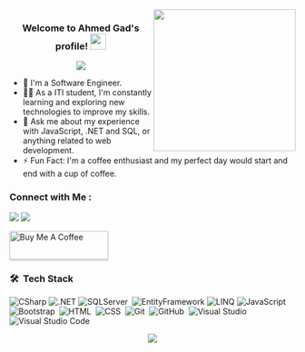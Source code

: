 
<img width="250" align="right" src="https://c.tenor.com/_DOBjnGspYAAAAAM/code-coding.gif">

<h3 align="center">
  Welcome to Ahmed Gad's profile!
  <img src="https://media.giphy.com/media/hvRJCLFzcasrR4ia7z/giphy.gif" width="28">
</h3>

<!-- Typing SVG by DenverCoder1 - https://github.com/DenverCoder1/readme-typing-svg -->
<p align="center">
  <a href="https://github.com/DenverCoder1/readme-typing-svg"><img src="https://readme-typing-svg.herokuapp.com/?lines=Full-stack%20web%20developer;Always%20learning%20new%20things&font=Fira%20Code&center=true&width=440&height=45&color=f75c7e&vCenter=true&size=22"></a>
</p> 

- 🏢 I'm a Software Engineer.
- 👨‍💻 As a ITI student, I'm constantly learning and exploring new technologies to improve my skills.
- 💬 Ask me about my experience with JavaScript, .NET and SQL, or anything related to web development.
- ⚡ Fun Fact: I'm a coffee enthusiast and my perfect day would start and end with a cup of coffee.


### Connect with Me :

<a href="www.linkedin.com/in/ahmed-gad-14024a2b7" target="_blank"><img src="https://img.shields.io/badge/-Ahmed%20Gad-0077B5?style=for-the-badge&logo=Linkedin&logoColor=white"/></a>
<a href="https://www.facebook.com/MozoGad/" target="_blank"><img src="https://img.shields.io/badge/-Ahmed%20Gad-0077B5?style=for-the-badge&logo=Facebook&logoColor=white"/></a>

<a href="https://ahmedmagdygad.github.io/Coffee-shop-Landing-Page/" target="_blank"><img src="https://cdn.buymeacoffee.com/buttons/v2/lato-orange.png" alt="Buy Me A Coffee" style="height: 50px !important;width: 174px !important;box-shadow: 0px 3px 2px 0px rgba(190, 190, 190, 0.5) !important;-webkit-box-shadow: 0px 3px 2px 0px rgba(190, 190, 190, 0.5) !important;" ></a>

### 🛠 &nbsp;Tech Stack
![CSharp](https://img.shields.io/badge/-CSharp-05122A?style=flat&logo=csharp)
![.NET](https://img.shields.io/badge/-.NET-05122A?style=flat&logo=dotnet)
![SQLServer](https://img.shields.io/badge/-SQLServer-05122A?style=flat&logo=MSSQL)&nbsp;
![EntityFramework](https://img.shields.io/badge/-EntityFramework-05122A?style=flat&logo=EntityFramework)
![LINQ](https://img.shields.io/badge/-LINQ-05122A?style=flat&logo=LINQ)
![JavaScript](https://img.shields.io/badge/-JavaScript-05122A?style=flat&logo=javascript)&nbsp;
![Bootstrap](https://img.shields.io/badge/-Bootstrap-05122A?style=flat&logo=bootstrap&logoColor=563D7C)&nbsp;
![HTML](https://img.shields.io/badge/-HTML-05122A?style=flat&logo=HTML5)&nbsp;
![CSS](https://img.shields.io/badge/-CSS-05122A?style=flat&logo=CSS3&logoColor=1572B6)&nbsp;
![Git](https://img.shields.io/badge/-Git-05122A?style=flat&logo=git)&nbsp;
![GitHub](https://img.shields.io/badge/-GitHub-05122A?style=flat&logo=github)&nbsp;
![Visual Studio](https://img.shields.io/badge/-Visual%20Studio-05122A?style=flat&logo=visual-studio&logoColor=007ACC)&nbsp;
![Visual Studio Code](https://img.shields.io/badge/-Visual%20Studio%20Code-05122A?style=flat&logo=visual-studio-code&logoColor=007ACC)&nbsp;

<p align="center">
  <a href="https://skillicons.dev">
    <img src="https://skillicons.dev/icons?i=git,css,github,html,js,sqlserver,dotnet,postman,ts,vscode&perline=14" />
  </a>
</p>

